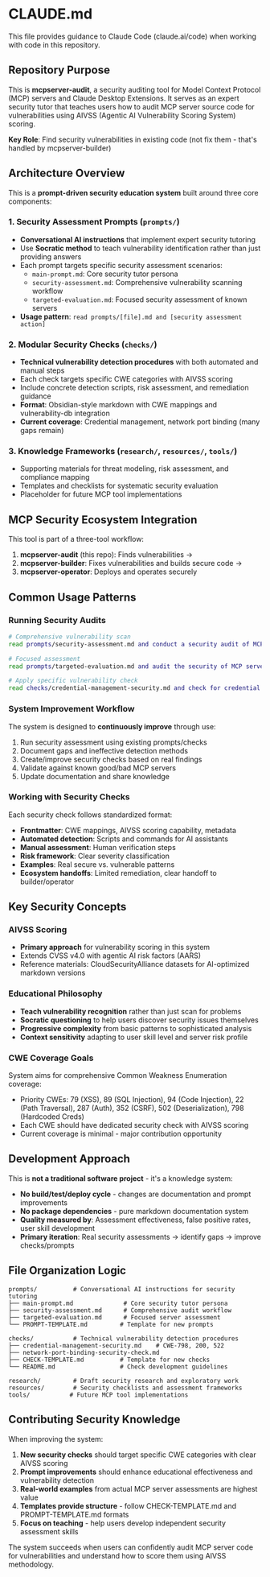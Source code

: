 # CLAUDE.md

This file provides guidance to Claude Code (claude.ai/code) when working with code in this repository.

## Repository Purpose

This is **mcpserver-audit**, a security auditing tool for Model Context Protocol (MCP) servers and Claude Desktop Extensions. It serves as an expert security tutor that teaches users how to audit MCP server source code for vulnerabilities using AIVSS (Agentic AI Vulnerability Scoring System) scoring.

**Key Role**: Find security vulnerabilities in existing code (not fix them - that's handled by mcpserver-builder)

## Architecture Overview

This is a **prompt-driven security education system** built around three core components:

### 1. Security Assessment Prompts (`prompts/`)
- **Conversational AI instructions** that implement expert security tutoring
- Use **Socratic method** to teach vulnerability identification rather than just providing answers
- Each prompt targets specific security assessment scenarios:
  - `main-prompt.md`: Core security tutor persona
  - `security-assessment.md`: Comprehensive vulnerability scanning workflow  
  - `targeted-evaluation.md`: Focused security assessment of known servers
- **Usage pattern**: `read prompts/[file].md and [security assessment action]`

### 2. Modular Security Checks (`checks/`)
- **Technical vulnerability detection procedures** with both automated and manual steps
- Each check targets specific CWE categories with AIVSS scoring
- Include concrete detection scripts, risk assessment, and remediation guidance
- **Format**: Obsidian-style markdown with CWE mappings and vulnerability-db integration
- **Current coverage**: Credential management, network port binding (many gaps remain)

### 3. Knowledge Frameworks (`research/`, `resources/`, `tools/`)
- Supporting materials for threat modeling, risk assessment, and compliance mapping
- Templates and checklists for systematic security evaluation
- Placeholder for future MCP tool implementations

## MCP Security Ecosystem Integration

This tool is part of a three-tool workflow:
1. **mcpserver-audit** (this repo): Finds vulnerabilities → 
2. **mcpserver-builder**: Fixes vulnerabilities and builds secure code →
3. **mcpserver-operator**: Deploys and operates securely

## Common Usage Patterns

### Running Security Audits
```bash
# Comprehensive vulnerability scan
read prompts/security-assessment.md and conduct a security audit of MCP server [SERVER_NAME]

# Focused assessment  
read prompts/targeted-evaluation.md and audit the security of MCP server [SERVER_NAME]

# Apply specific vulnerability check
read checks/credential-management-security.md and check for credential vulnerabilities in [SERVER_NAME]
```

### System Improvement Workflow
The system is designed to **continuously improve** through use:
1. Run security assessment using existing prompts/checks
2. Document gaps and ineffective detection methods
3. Create/improve security checks based on real findings
4. Validate against known good/bad MCP servers
5. Update documentation and share knowledge

### Working with Security Checks
Each security check follows standardized format:
- **Frontmatter**: CWE mappings, AIVSS scoring capability, metadata
- **Automated detection**: Scripts and commands for AI assistants
- **Manual assessment**: Human verification steps
- **Risk framework**: Clear severity classification
- **Examples**: Real secure vs. vulnerable patterns
- **Ecosystem handoffs**: Limited remediation, clear handoff to builder/operator

## Key Security Concepts

### AIVSS Scoring
- **Primary approach** for vulnerability scoring in this system
- Extends CVSS v4.0 with agentic AI risk factors (AARS)
- Reference materials: CloudSecurityAlliance datasets for AI-optimized markdown versions

### Educational Philosophy  
- **Teach vulnerability recognition** rather than just scan for problems
- **Socratic questioning** to help users discover security issues themselves
- **Progressive complexity** from basic patterns to sophisticated analysis
- **Context sensitivity** adapting to user skill level and server risk profile

### CWE Coverage Goals
System aims for comprehensive Common Weakness Enumeration coverage:
- Priority CWEs: 79 (XSS), 89 (SQL Injection), 94 (Code Injection), 22 (Path Traversal), 287 (Auth), 352 (CSRF), 502 (Deserialization), 798 (Hardcoded Creds)
- Each CWE should have dedicated security check with AIVSS scoring
- Current coverage is minimal - major contribution opportunity

## Development Approach

This is **not a traditional software project** - it's a knowledge system:
- **No build/test/deploy cycle** - changes are documentation and prompt improvements
- **No package dependencies** - pure markdown documentation system  
- **Quality measured by**: Assessment effectiveness, false positive rates, user skill development
- **Primary iteration**: Real security assessments → identify gaps → improve checks/prompts

## File Organization Logic

```
prompts/          # Conversational AI instructions for security tutoring
├── main-prompt.md              # Core security tutor persona
├── security-assessment.md      # Comprehensive audit workflow  
├── targeted-evaluation.md      # Focused server assessment
└── PROMPT-TEMPLATE.md         # Template for new prompts

checks/           # Technical vulnerability detection procedures  
├── credential-management-security.md    # CWE-798, 200, 522
├── network-port-binding-security-check.md
├── CHECK-TEMPLATE.md          # Template for new checks
└── README.md                  # Check development guidelines

research/         # Draft security research and exploratory work
resources/        # Security checklists and assessment frameworks
tools/           # Future MCP tool implementations
```

## Contributing Security Knowledge

When improving the system:
1. **New security checks** should target specific CWE categories with clear AIVSS scoring
2. **Prompt improvements** should enhance educational effectiveness and vulnerability detection
3. **Real-world examples** from actual MCP server assessments are highest value
4. **Templates provide structure** - follow CHECK-TEMPLATE.md and PROMPT-TEMPLATE.md formats
5. **Focus on teaching** - help users develop independent security assessment skills

The system succeeds when users can confidently audit MCP server code for vulnerabilities and understand how to score them using AIVSS methodology.